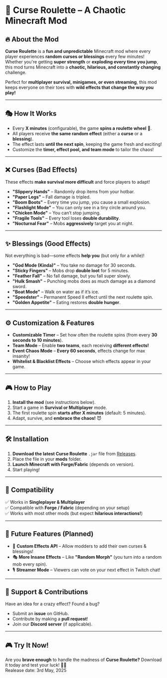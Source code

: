 # 🎰 Curse Roulette – A Chaotic Minecraft Mod  

## 🔥 About the Mod  
**Curse Roulette** is a **fun and unpredictable** Minecraft mod where every player experiences **random curses or blessings** every few minutes! Whether you're getting **super strength** or **exploding every time you jump**, this mod turns Minecraft into a **chaotic, hilarious, and constantly changing** challenge.  

Perfect for **multiplayer survival, minigames, or even streaming**, this mod keeps everyone on their toes with **wild effects that change the way you play!**  

---

## 🎭 How It Works  
- Every **X minutes** (configurable), the game **spins a roulette wheel** 🎰.  
- All players receive **the same random effect** (either a **curse** or a **blessing**).  
- The effect lasts **until the next spin**, keeping the game fresh and exciting!  
- Customize the **timer, effect pool, and team mode** to tailor the chaos!  

---

## ❌ Curses (Bad Effects)  
These effects **make survival more difficult** and force players to adapt!  

- **"Slippery Hands"** – Randomly drop items from your hotbar.  
- **"Paper Legs"** – Fall damage is tripled.  
- **"Boom Boots"** – Every time you jump, you cause a small explosion.  
- **"Flashlight Mode"** – You can only see in a tiny circle around you.  
- **"Chicken Mode"** – You can’t stop jumping.  
- **"Fragile Tools"** – Every tool loses **double durability**.  
- **"Nocturnal Fear"** – Mobs **aggressively** target you at night.  

---

## ✨ Blessings (Good Effects)  
Not everything is bad—some effects **help you** (but only for a while)!  

- **"God Mode (Kinda)"** – You take no damage for 30 seconds.  
- **"Sticky Fingers"** – Mobs drop **double loot** for 5 minutes.  
- **"Feather Fall"** – No fall damage, but you fall super slowly.  
- **"Hulk Smash"** – Punching mobs does as much damage as a diamond sword.  
- **"Boat Mode"** – Walk on water as if it’s ice.  
- **"Speedster"** – Permanent Speed II effect until the next roulette spin.  
- **"Golden Appetite"** – Eating restores **double hunger**.  

---

## ⚙️ Customization & Features  
- **Customizable Timer** – Set how often the roulette spins (from every **30 seconds to 10 minutes**).  
- **Team Mode** – Enable **two teams**, each receiving **different effects!**  
- **Event Chaos Mode** – **Every 60 seconds**, effects change for max insanity!  
- **Whitelist & Blacklist Effects** – Choose which effects appear in your game.  

---

## 🎮 How to Play  
1. **Install the mod** (see instructions below).  
2. Start a game in **Survival or Multiplayer** mode.  
3. The first roulette spin **starts after X minutes** (default: 5 minutes).  
4. Adapt, survive, and **embrace the chaos!** 😈  

---

## 🛠 Installation  
1. **Download the latest Curse Roulette** `.jar` file from [Releases](#).  
2. Place the file in your **mods** folder.  
3. **Launch Minecraft with Forge/Fabric** (depends on version).  
4. Start playing!  

---

## 🔄 Compatibility  
✅ Works in **Singleplayer & Multiplayer**  
✅ Compatible with **Forge / Fabric** (depending on your setup)  
✅ Works with most other mods (but expect **hilarious interactions!**)  

---

## 🎯 Future Features (Planned)  
- 🎨 **Custom Effects API** – Allow modders to add their own curses & blessings!  
- 🎭 **More Insane Effects** – Like **"Random Morph"** (you turn into a random mob every spin).  
- 🎙 **Streamer Mode** – Viewers can vote on your next effect in Twitch chat!  

---

## 📢 Support & Contributions  
Have an idea for a crazy effect? Found a bug?  
- Submit an **issue** on GitHub.  
- Contribute by making a **pull request**!  
- Join our **Discord server** (if applicable).  

---

## 🎮 Try It Now!  
Are you **brave enough** to handle the madness of **Curse Roulette?** Download it today and test your luck! 🎰🔥  
Realease date: 3rd May, 2025
